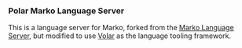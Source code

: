 ### Polar Marko Language Server

This is a language server for Marko, forked from the [Marko Language Server](https://github.com/marko-js/language-server), but modified to use [Volar](https://volarjs.dev/) as the language tooling framework.
